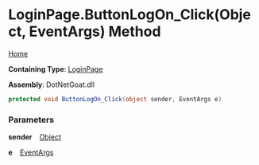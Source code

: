 # LoginPage\.ButtonLogOn\_Click\(Object, EventArgs\) Method

[Home](../../../../../README.md)

**Containing Type**: [LoginPage](../README.md)

**Assembly**: DotNetGoat\.dll

```csharp
protected void ButtonLogOn_Click(object sender, EventArgs e)
```

### Parameters

**sender** &ensp; [Object](https://docs.microsoft.com/en-us/dotnet/api/system.object)

**e** &ensp; [EventArgs](https://docs.microsoft.com/en-us/dotnet/api/system.eventargs)